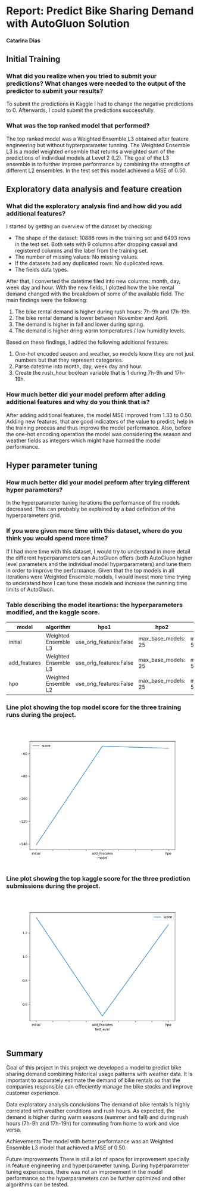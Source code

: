 # Report: Predict Bike Sharing Demand with AutoGluon Solution
#### Catarina Dias

## Initial Training
### What did you realize when you tried to submit your predictions? What changes were needed to the output of the predictor to submit your results?
To submit the predictions in Kaggle I had to change the negative predictions to 0. Afterwards, I could submit the predictions successfully.

### What was the top ranked model that performed?
The top ranked model was a Weighted Ensemble L3 obtained after feature engineering but without hypterparameter tunning. The Weighted Ensemble L3 is a model weighted ensemble that returns a weighted sum of the predictions of individual models at Level 2 (L2). The goal of the L3 ensemble is to further improve performance by combining the strengths of different L2 ensembles.
In the test set this model achieved a MSE of 0.50.

## Exploratory data analysis and feature creation
### What did the exploratory analysis find and how did you add additional features?
I started by getting an overview of the dataset by checking:
- The shape of the dataset: 10886 rows in the training set and 6493 rows in the test set. Both sets with 9 columns after dropping casual and registered columns and the label from the training set.
- The number of missing values: No missing values.
- If the datasets had any duplicated rows: No duplicated rows.
- The fields data types.

After that, I converted the datetime filed into new columns: month, day, week day and hour. With the new fields, I plotted how the bike rental demand changed with the breakdown of some of the available field. The main findings were the following:
1. The bike rental demand is higher during rush hours: 7h-9h and 17h-19h.
2. The bike rental demand is lower between November and April.
3. The demand is higher in fall and lower during spring.
4. The demand is higher dring warm temperatures / low humidity levels.

Based on these findings, I added the following additional features:
1. One-hot encoded season and weather, so models know they are not just numbers but that they represent categories.
2. Parse datetime into month, day, week day and hour.
3. Create the rush_hour boolean variable that is 1 during 7h-9h and 17h-19h. 

### How much better did your model preform after adding additional features and why do you think that is?
After adding additional features, the model MSE improved from 1.33 to 0.50. Adding new features, that are good indicators of the value to predict, help in the training process and thus improve the model performance. Also, before the one-hot encoding operation the model was considering the season and weather fields as integers which might have harmed the model performance.

## Hyper parameter tuning
### How much better did your model preform after trying different hyper parameters?
In the hyperparameter tuning iterations the performance of the models decreased. This can probably be explained by a bad definition of the hyperparameters grid.

### If you were given more time with this dataset, where do you think you would spend more time?
If I had more time with this dataset, I would try to understand in more detail the different hyperparameters can AutoGluon offers (both AutoGluon higher level parameters and the individual model hyperparameters) and tune them in order to improve the performance. Given that the top models in all iterations were Weighted Ensemble models, I would invest more time trying to understand how I can tune these models and increase the running time limits of AutoGluon.

### Table describing the model iteartions: the hyperparameters modified, and the kaggle score.
|model|algorithm|hpo1|hpo2|hpo3|hpo4|score|
|--|--|--|--|--|--|--|
|initial|Weighted Ensemble L3|use_orig_features:False|max_base_models: 25|max_base_models_per_type: 5|save_bag_folds: True|1.33|
|add_features|Weighted Ensemble L3|use_orig_features:False|max_base_models: 25|max_base_models_per_type: 5|save_bag_folds: True|0.50|
|hpo|Weighted Ensemble L2|use_orig_features:False|max_base_models: 25|max_base_models_per_type: 5|save_bag_folds: True|1.27|

### Line plot showing the top model score for the three training runs during the project.

![model_train_score.png](model_train_score.png)

### Line plot showing the top kaggle score for the three prediction submissions during the project.

![model_test_score.png](model_test_score.png)

## Summary
Goal of this project
In this project we developed a model to predict bike sharing demand combining historical usage patterns with weather data. It is important to accurately estimate the demand of bike rentals so that the companies responsible can effeciently manage the bike stocks and improve customer experience.

Data exploratory analysis conclusions
The demand of bike rentals is highly correlated with weather conditions and rush hours. As expected, the demand is higher during warm seasons (summer and fall) and during rush hours (7h-9h and 17h-19h) for commuting from home to work and vice versa.

Achievements
The model with better performance was an Weighted Ensemble L3 model that achieved a MSE of 0.50.

Future improvements
There is still a lot of space for improvement specially in feature engineering and hyperparameter tuning. During hyperparameter tuning experiences, there was not an improvement in the model performance so the hyperparameters can be further optimized and other algorithms can be tested.